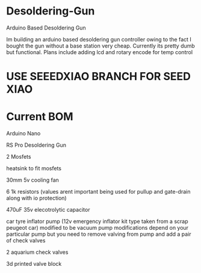 # Desoldering-Gun
Arduino Based Desoldering Gun   

Im building an arduino based desoldering gun controller owing to the fact I bought the gun without a base station very cheap. 
Currently its pretty dumb but functional. 
Plans include adding lcd and rotary encode for temp control
# USE SEEEDXIAO BRANCH FOR SEED XIAO


# Current BOM

Arduino Nano

RS Pro Desoldering Gun

2 Mosfets

heatsink to fit mosfets

30mm 5v cooling fan

6 1k resistors (values arent important being used for pullup and gate-drain along with io protection)

470uF 35v elecotrolytic capacitor

car tyre inflator pump (12v emergency inflator kit type taken from a scrap peugeot car) modified to be vacuum pump modifications depend on your particular pump but you need to remove valving from pump and add a pair of check valves

2 aquarium check valves

3d printed valve block
